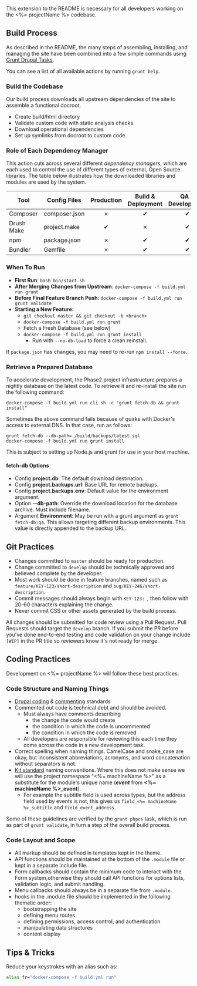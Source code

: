 This extension to the README is necessary for all developers working on the
<%= projectName %> codebase.

## Build Process

As described in the README, the many steps of assembling, installing, and managing
the site have been combined into a few simple commands using [Grunt Drupal Tasks](https://github.com/phase2/grunt-drupal-tasks).

You can see a list of all available actions by running `grunt help`.

### Build the Codebase

Our build process downloads all upstream dependencies of the site to assemble a
functional docroot.

  * Create build/html directory
  * Validate custom code with static analysis checks
  * Download operational dependencies
  * Set up symlinks from docroot to custom code.

### Role of Each Dependency Manager

This action cuts across several different *dependency managers*, which are each used to control the use of different types of external, Open Source libraries. The table below illustrates how the downloaded libraries and modules are used by the system.

| Tool | Config Files | Production | Build & Deployment | QA & Development |
| ---- | ------------ | :--------: | :----------------: | :--------------: |
| Composer | composer.json | ✗ | ✔ | ✔ |
| Drush Make | project.make | ✔ | ✗ | ✔ |
| npm | package.json | ✗ | ✔ | ✔ |
| Bundler | Gemfile | ✗ | ✔ | ✔ |

### When To Run

* **First Run**: `bash bin/start.sh`
* **After Merging Changes from Upstream**: `docker-compose -f build.yml run grunt`
* **Before Final Feature Branch Push**: `docker-compose -f build.yml run grunt validate`
* **Starting a New Feature:**
  * `git checkout master && git checkout -b <branch>`
  * `docker-compose -f build.yml run grunt`
  * Fetch a Fresh Database (see below)
  * `docker-compose -f build.yml run grunt install`
    * Run with `--no-db-load` to force a clean reinstall.

If `package.json` has changes, you may need to re-run `npm install --force`.

### Retrieve a Prepared Database

To accelerate development, the Phase2 project infrastructure prepares a nightly database on the latest code. To retrieve it and re-install the site run the following command:

```
docker-compose -f build.yml run cli sh -c "grunt fetch-db && grunt install"
```

Sometimes the above command fails because of quirks with Docker's access to
external DNS. In that case, run as follows:

```
grunt fetch-db --db-path=./build/backups/latest.sql
docker-compose -f build.yml run grunt install
```

This is subject to setting up Node.js and grunt for use in your host machine.

#### fetch-db Options

* Config **project.db**: The default download destination.
* Config **project.backups.url**: Base URL for remote backups.
* Config **project.backups.env**: Default value for the environment argument.
* Option **--db-path**: Override the download location for the database archive. Must include filename.
* Argument **Environment**: May be run with a grunt argument as `grunt fetch-db:qa`. This allows targeting different backup environments. This value is directly appended to the backup URL.

## Git Practices

* Changes committed to `master` should be ready for production.
* Change committed to `develop` should be technically approved and believed complete by the developer.
* Most work should be done in feature branches, named such as `feature/KEY-123/short-description` and `bug/KEY-246/short-description`.
* Commit messages should always begin with `KEY-123: `, then follow with 20-60 characters explaining the change.
* Never commit CSS or other assets generated by the build process.

All changes should be submitted for code review using a Pull Request. Pull Requests should target the `develop` branch. If you submit the PR before you've done end-to-end testing and code validation on your change include `[WIP]` in the PR title so reviewers know it's not ready for merge.

## Coding Practices

Development on <%= projectName %> will follow these best practices.

### Code Structure and Naming Things

* [Drupal coding](http://www.drupal.org/coding-standards) & [commenting](http://www.drupal.org/node/1354) standards
* Commented out code is technical debt and should be avoided.
  * Must always have comments describing
    * the change the code would create
    * the condition in which the code is uncommented
    * the condition in which the code is removed
  * All developers are responsible for reviewing this each time they come across the code in a new development task.
* Correct spelling when naming things. CamelCase and snake_case are okay, but inconsistent abbreviations, acronyms, and word concatenation without separators is not.
* [Kit standard](http://www.drupal.org/project/kit) naming conventions. Where this does not make sense we will use the project namespace "<%= machineName %>" as a substitute for the module's unique name (***event*** from **<%= machineName %>_event**).
  * For example the subtitle field is used across types, but the address field used by events is not, this gives us `field_<%= machineName %>_subtitle` and `field_event_address`.

Some of these guidelines are verified by the `grunt phpcs` task, which is run as part of `grunt validate`, in turn a step of the overall build process.

### Code Layout and Scope

* All markup should be defined in templates kept in the theme.
* API functions should be maintained at the bottom of the `.module` file or kept in a separate include file.
* Form callbacks should contain the minimum code to interact with the Form system,otherwise they should call API functions for options lists, validation logic, and submit handling.
* Menu callbacks should always be in a separate file from `.module`.
* hooks in the .module file should be implemented in the following thematic order:
  * bootstrapping the site
  * defining menu routes
  * defining permissions, access control, and authentication
  * manipulating data structures
  * content display

## Tips & Tricks
Reduce your keystrokes with an alias such as:

```bash
alias fr="docker-compose -f build.yml run"
```
